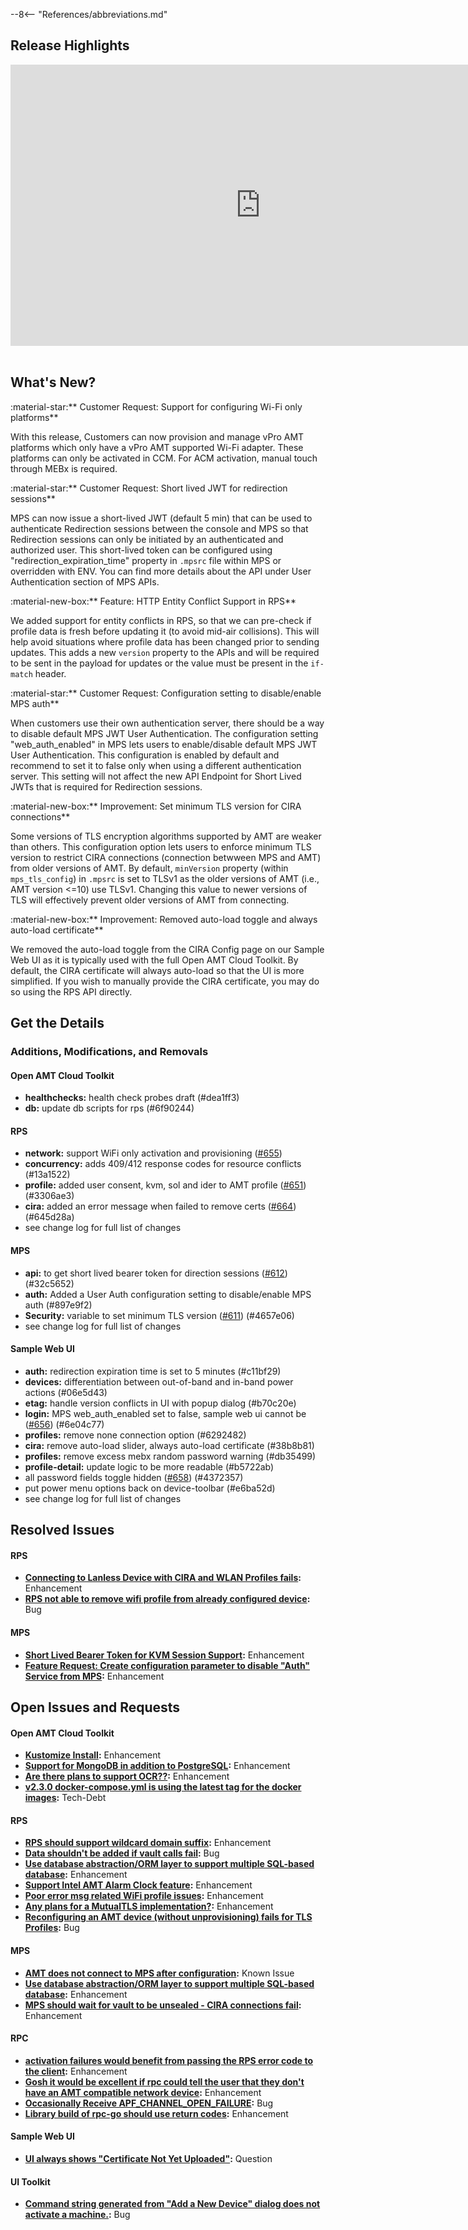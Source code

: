 --8<-- "References/abbreviations.md"
## Release Highlights

<div style="text-align:center;">
  <iframe width="800" height="450" src="https://www.youtube.com/embed/AQvaB-5BfFs" title="YouTube video player" frameborder="0" allow="accelerometer; autoplay; clipboard-write; encrypted-media; gyroscope; picture-in-picture" allowfullscreen></iframe>
</div>
<br>

<p class="divider"></p>

## What's New?

:material-star:** Customer Request: Support for configuring Wi-Fi only platforms**

With this release, Customers can now provision and manage vPro AMT platforms which only have a vPro AMT supported Wi-Fi adapter. These platforms can only be activated in CCM. For ACM activation, manual touch through MEBx is required.

:material-star:** Customer Request: Short lived JWT for redirection sessions**

MPS can now issue a short-lived JWT (default 5 min) that can be used to authenticate Redirection sessions between the console and MPS so that Redirection sessions can only be initiated by an authenticated and authorized user. This short-lived token can be configured using "redirection_expiration_time" property in `.mpsrc` file within MPS or overridden with ENV. You can find more details about the API under User Authentication section of MPS APIs.

:material-new-box:** Feature: HTTP Entity Conflict Support in RPS**

We added support for entity conflicts in RPS, so that we can pre-check if profile data is fresh before updating it (to avoid mid-air collisions). This will help avoid situations where profile data has been changed prior to sending updates. This adds a new `version` property to the APIs and will be required to be sent in the payload for updates or the value must be present in the `if-match` header.

:material-star:** Customer Request: Configuration setting to disable/enable MPS auth**

When customers use their own authentication server, there should be a way to disable default MPS JWT User Authentication. The configuration setting "web_auth_enabled" in MPS lets users to enable/disable default MPS JWT User Authentication. This configuration is enabled by default and recommend to set it to false only when using a different authentication server. This setting will not affect the new API Endpoint for Short Lived JWTs that is required for Redirection sessions.

:material-new-box:** Improvement: Set minimum TLS version for CIRA connections**

Some versions of TLS encryption algorithms supported by AMT are weaker than others. This configuration option lets users to enforce minimum TLS version to restrict CIRA connections (connection betwween MPS and AMT) from older versions of AMT. By default, `minVersion` property (within `mps_tls_config`) in `.mpsrc` is set to TLSv1 as the older versions of AMT (i.e., AMT version <=10) use TLSv1. Changing this value to newer versions of TLS will effectively prevent older versions of AMT from connecting.

:material-new-box:** Improvement: Removed auto-load toggle and always auto-load certificate**

We removed the auto-load toggle from the CIRA Config page on our Sample Web UI as it is typically used with the full Open AMT Cloud Toolkit. By default, the CIRA certificate will always auto-load so that the UI is more simplified. If you wish to manually provide the CIRA certificate, you may do so using the RPS API directly.


## Get the Details

### Additions, Modifications, and Removals
#### Open AMT Cloud Toolkit
- **healthchecks:** health check probes draft (#dea1ff3)
- **db:** update db scripts for rps (#6f90244)

#### RPS
- **network:** support WiFi only activation and provisioning ([#655](https://github.com/open-amt-cloud-toolkit/rps/issues/655)) 
- **concurrency:** adds 409/412 response codes for resource conflicts (#13a1522) 
- **profile:** added user consent, kvm, sol and ider to AMT profile ([#651](https://github.com/open-amt-cloud-toolkit/rps/issues/651)) (#3306ae3) 
- **cira:** added an error message when failed to remove certs ([#664](https://github.com/open-amt-cloud-toolkit/rps/issues/664)) (#645d28a)  
- see change log for full list of changes

#### MPS
- **api:** to get short lived bearer token for direction sessions ([#612](https://github.com/open-amt-cloud-toolkit/mps/issues/612)) (#32c5652)
- **auth:** Added a User Auth configuration setting to disable/enable MPS auth (#897e9f2)
- **Security:** variable to set minimum TLS version ([#611](https://github.com/open-amt-cloud-toolkit/mps/issues/611)) (#4657e06)
- see change log for full list of changes

#### Sample Web UI
- **auth:** redirection expiration time is set to 5 minutes (#c11bf29) 
- **devices:** differentiation between out-of-band and in-band power actions (#06e5d43) 
- **etag:** handle version conflicts in UI with popup dialog (#b70c20e) 
- **login:** MPS web_auth_enabled set to false, sample web ui cannot be ([#656](https://github.com/open-amt-cloud-toolkit/rps/issues/656)) (#6e04c77) 
- **profiles:** remove none connection option (#6292482)
- **cira:** remove auto-load slider, always auto-load certificate (#38b8b81) 
- **profiles:** remove excess mebx random password warning (#db35499) 
- **profile-detail:** update logic to be more readable (#b5722ab) 
- all password fields toggle hidden ([#658](https://github.com/open-amt-cloud-toolkit/rps/issues/658)) (#4372357) 
- put power menu options back on device-toolbar (#e6ba52d) 
- see change log for full list of changes

## Resolved Issues
#### RPS
- **[Connecting to Lanless Device with CIRA and WLAN Profiles fails](https://github.com/open-amt-cloud-toolkit/rps/issues/645):** Enhancement
- **[RPS not able to remove wifi profile from already configured device](https://github.com/open-amt-cloud-toolkit/rps/issues/597):** Bug
#### MPS
- **[Short Lived Bearer Token for KVM Session Support](https://github.com/open-amt-cloud-toolkit/mps/issues/527):** Enhancement
- **[Feature Request: Create configuration parameter to disable "Auth" Service from MPS](https://github.com/open-amt-cloud-toolkit/mps/issues/439):** Enhancement

## Open Issues and Requests
#### Open AMT Cloud Toolkit
- **[Kustomize Install](https://github.com/open-amt-cloud-toolkit/open-amt-cloud-toolkit/issues/103):** Enhancement
- **[Support for MongoDB in addition to PostgreSQL](https://github.com/open-amt-cloud-toolkit/open-amt-cloud-toolkit/issues/117):** Enhancement
- **[Are there plans to support OCR??](https://github.com/open-amt-cloud-toolkit/open-amt-cloud-toolkit/issues/133):** Enhancement
- **[v2.3.0 docker-compose.yml is using the latest tag for the docker images](https://github.com/open-amt-cloud-toolkit/open-amt-cloud-toolkit/issues/129):** Tech-Debt
#### RPS
- **[RPS should support wildcard domain suffix](https://github.com/open-amt-cloud-toolkit/rps/issues/97):** Enhancement
- **[Data shouldn't be added if vault calls fail](https://github.com/open-amt-cloud-toolkit/rps/issues/254):** Bug
- **[Use database abstraction/ORM layer to support multiple SQL-based database](https://github.com/open-amt-cloud-toolkit/rps/issues/414):** Enhancement
- **[Support Intel AMT Alarm Clock feature](https://github.com/open-amt-cloud-toolkit/rps/issues/524):** Enhancement
- **[Poor error msg related WiFi profile issues](https://github.com/open-amt-cloud-toolkit/rps/issues/594):** Enhancement
- **[Any plans for a MutualTLS implementation?](https://github.com/open-amt-cloud-toolkit/rps/issues/656):** Enhancement
- **[Reconfiguring an AMT device (without unprovisioning) fails for TLS Profiles](https://github.com/open-amt-cloud-toolkit/rps/issues/663):** Bug
#### MPS
- **[AMT does not connect to MPS after configuration](https://github.com/open-amt-cloud-toolkit/mps/issues/300):** Known Issue
- **[Use database abstraction/ORM layer to support multiple SQL-based database](https://github.com/open-amt-cloud-toolkit/mps/issues/360):** Enhancement
- **[MPS should wait for vault to be unsealed - CIRA connections fail](https://github.com/open-amt-cloud-toolkit/mps/issues/614):** Enhancement
#### RPC
- **[activation failures would benefit from passing the RPS error code to the client](https://github.com/open-amt-cloud-toolkit/rpc-go/issues/27):** Enhancement
- **[Gosh it would be excellent if rpc could tell the user that they don't have an AMT compatible network device](https://github.com/open-amt-cloud-toolkit/rpc-go/issues/28):** Enhancement
- **[Occasionally Receive APF_CHANNEL_OPEN_FAILURE](https://github.com/open-amt-cloud-toolkit/rpc-go/issues/55):** Bug
- **[Library build of rpc-go should use return codes](https://github.com/open-amt-cloud-toolkit/rpc-go/issues/57):** Enhancement
#### Sample Web UI
- **[UI always shows "Certificate Not Yet Uploaded"](https://github.com/open-amt-cloud-toolkit/sample-web-ui/issues/483):** Question
#### UI Toolkit
- **[Command string generated from "Add a New Device" dialog does not activate a machine.](https://github.com/open-amt-cloud-toolkit/ui-toolkit/issues/451):** Bug